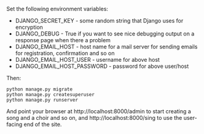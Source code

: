 Set the following environment variables:

- DJANGO_SECRET_KEY - some random string that Django uses for encryption
- DJANGO_DEBUG - True if you want to see nice debugging output on a response page when there a problem
- DJANGO_EMAIL_HOST - host name for a mail server for sending emails for registration, confirmation and so on
- DJANGO_EMAIL_HOST_USER - username for above host
- DJANGO_EMAIL_HOST_PASSWORD - password for above user/host

Then:

```
python manage.py migrate
python manage.py createsuperuser
python manage.py runserver
```

And point your browser at http://localhost:8000/admin to start creating a song and a choir and so on, and http://localhost:8000/sing to use the user-facing end of the site.
